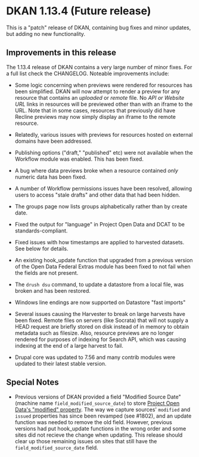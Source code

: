 # DKAN 1.13.4 (Future release)

This is a "patch" release of DKAN, containing bug fixes and minor
updates, but adding no new functionality.

## Improvements in this release

The 1.13.4 release of DKAN contains a very large number of minor fixes.
For a full list check the CHANGELOG. Noteable improvements include:

- Some logic concerning when previews were rendered for resources has
been simplified. DKAN will now attempt to render a preview for any
resource that contains an *uploaded* or *remote* file. No *API or
Website URL* links in resources will be previewed other than with an
iframe to the URL. Note that in some cases, resources that
previously did have Recline previews may now simply display an
iframe to the remote resource.

- Relatedly, various issues with previews for resources hosted on
external domains have been addressed.

- Publishing options ("draft," "published" etc) were not available
when the Workflow module was enabled. This has been fixed.

- A bug where data previews broke when a resource contained *only*
numeric data has been fixed.

- A number of Workflow permissions issues have been resolved, allowing
users to access "stale drafts" and other data that had been hidden.

- The groups page now lists groups alphabetically rather than by
create date.

- Fixed the output for "language" in Project Open Data and DCAT to
be standards-compliant.

- Fixed issues with how timestamps are applied to harvested datasets.
See below for details.

- An existing hook_update function that upgraded from a previous version of the
Open Data Federal Extras module has been fixed to not fail when the fields are
not present.

- The `drush dsu` command, to update a datastore from a local file, was broken
and has been restored.

- Windows line endings are now supported on Datastore "fast imports"

- Several issues causing the Harvester to break on large harvests have been
fixed. Remote files on servers (like Socrata) that will not supply a HEAD
request are briefly stored on disk instead of in memory to obtain metadata such
as filesize. Also, resource previews are no longer rendered for purposes of
indexing for Search API, which was causing indexing at the end of a large
harvest to fail.

- Drupal core was updated to 7.56 and many contrib modules were updated to
their latest stable version.

## Special Notes

- Previous versions of DKAN provided a field "Modified Source Date"
(machine name `field_modified_source_date`) to store [Project Open
Data's "modified" property](https://project-open-data.cio.gov/v1.1/schema/#modified).
The way we capture sources' `modified` and `issued` properties has
since been revamped (see \#1802), and an update function was needed
to remove the old field. However, previous versions had put
hook\_update functions in the wrong order and some sites did not
recieve the change when updating. This release should clear up those
remaining issues on sites that still have the
`field_modified_source_date` field.
